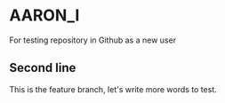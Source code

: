 # AARON_I
For testing repository in Github as a new user <br>

## Second line
This is the feature branch, let's write more words to test.
